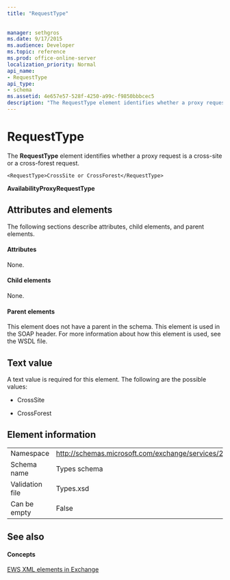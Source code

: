 ```yaml
---
title: "RequestType"
 
 
manager: sethgros
ms.date: 9/17/2015
ms.audience: Developer
ms.topic: reference
ms.prod: office-online-server
localization_priority: Normal
api_name:
- RequestType
api_type:
- schema
ms.assetid: 4e657e57-528f-4250-a99c-f9850bbbcec5
description: "The RequestType element identifies whether a proxy request is a cross-site or a cross-forest request."
---
```


# RequestType

The **RequestType** element identifies whether a proxy request is a cross-site or a cross-forest request. 
  
```
<RequestType>CrossSite or CrossForest</RequestType>
```

 **AvailabilityProxyRequestType**
## Attributes and elements

The following sections describe attributes, child elements, and parent elements.
  
#### Attributes

None.
  
#### Child elements

None.
  
#### Parent elements

This element does not have a parent in the schema. This element is used in the SOAP header. For more information about how this element is used, see the WSDL file.
  
## Text value

A text value is required for this element. The following are the possible values:
  
- CrossSite
    
- CrossForest
    
## Element information

|||
|:-----|:-----|
|Namespace  <br/> |http://schemas.microsoft.com/exchange/services/2006/types  <br/> |
|Schema name  <br/> |Types schema  <br/> |
|Validation file  <br/> |Types.xsd  <br/> |
|Can be empty  <br/> |False  <br/> |
   
## See also

#### Concepts

[EWS XML elements in Exchange](ews-xml-elements-in-exchange.md)

